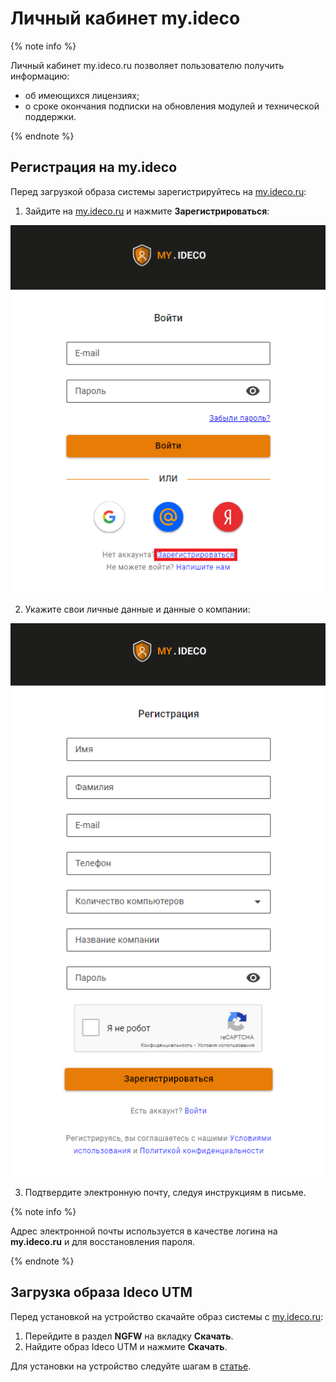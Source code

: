 # Личный кабинет my.ideco

{% note info %}

Личный кабинет my.ideco.ru позволяет пользователю получить информацию:

* об имеющихся лицензиях;
* о сроке окончания подписки на обновления модулей и технической поддержки.

{% endnote %}

## Регистрация на my.ideco

Перед загрузкой образа системы зарегистрируйтесь на [my.ideco.ru](https://my.ideco.ru/):

1. Зайдите на [my.ideco.ru](https://my.ideco.ru/) и нажмите **Зарегистрироваться**:

![](../../_images/my-ideco.png)

2. Укажите свои личные данные и данные о компании:

![](../../_images/my-ideco1.png)

3. Подтвердите электронную почту, следуя инструкциям в письме.

{% note info %}

Адрес электронной почты используется в качестве логина на **my.ideco.ru** и для восстановления пароля.

{% endnote %}

## Загрузка образа Ideco UTM

Перед установкой на устройство скачайте образ системы с [my.ideco.ru](https://my.ideco.ru/):

1. Перейдите в раздел **NGFW** на вкладку **Скачать**.
2. Найдите образ Ideco UTM и нажмите **Скачать**.

Для установки на устройство следуйте шагам в [статье](./preparation-install.md).
